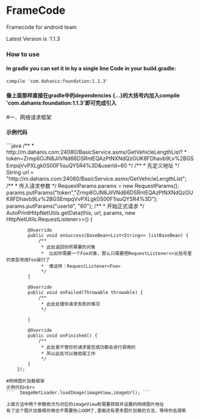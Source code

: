 # FrameCode

Framecode for android team

Latest Version is :1.1.3


<h3>How to use</h3>
<h4>In gradle you can set it in by a single line Code in your build.gradle:</h4>
<code>compile 'com.dahanis:foundation:1.1.3'</code>
<h4>像上面那样直接在gradle中的dependencies {...}的大括号内加入compile 'com.dahanis:foundation:1.1.3'即可完成引入</h4>
#一．网络请求框架
<h4>示例代码</h4>
```java
   /**
         *         http://m.dahanis.com:24080/BasicService.asmx/GetVehicleLengthList?
         *         token=Zrmp6OJN8JilVNd66DSRntEQAzPtNXNdQzGUK8FDhavb9Lv%2BGSEmpqVvPXLgk0S00F1isuQY5R4%3D&userId=60
         */
        /**
         * 先定义地址
         */
        String url = "http://m.dahanis.com:24080/BasicService.asmx/GetVehicleLengthList";
        /**
         * 传入请求参数
         */
        RequestParams params = new RequestParams();
        params.putParams("token","Zrmp6OJN8JilVNd66DSRntEQAzPtNXNdQzGUK8FDhavb9Lv%2BGSEmpqVvPXLgk0S00F1isuQY5R4%3D");
        params.putParams("userId", "60");
        /**
         * 开始正式请求
         */
        AutoPrintHttpNetUtils.getData(this, url, params, new HttpNetUtils.RequestListener<BaseBean<List<String>>>() {

            @Override
            public void onSuccess(BaseBean<List<String>> listBaseBean) {
                /**
                 * 此处返回你所需要的对象
                 *  比如你需要一个Foo对象，那么只需要把RequestListener<>尖括号里的类型改成Foo就行了
                 *  像这样：RequestListener<Foo>
                 */
            }

            @Override
            public void onFailed(Throwable throwable) {
                /**
                 * 此处处理你请求失败的情况
                 */

            }

            @Override
            public void onFinished() {
                /**
                 * 此处是不管你的请求是否成功都会进行调用的
                 * 所以此处可以做收尾工作
                 */
            }
        });
  ```
#网络图片加载框架
示例代码<br>
```  ImageNetLoader.loadImage(imageView,imageUrl); ```

上面方法中两个参数依次为对应的imageView和需要获取并设置的网络图片地址
有了这个图片加载框你再也不需要担心OOM了,里面还有更多图片加载的方法，等待你去探索
